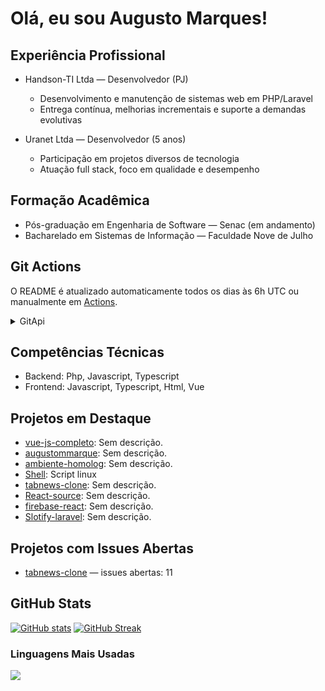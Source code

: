 # Olá, eu sou Augusto Marques!

## Experiência Profissional

- Handson-TI Ltda — Desenvolvedor (PJ)
  - Desenvolvimento e manutenção de sistemas web em PHP/Laravel
  - Entrega contínua, melhorias incrementais e suporte a demandas evolutivas

- Uranet Ltda — Desenvolvedor (5 anos)
  - Participação em projetos diversos de tecnologia
  - Atuação full stack, foco em qualidade e desempenho

## Formação Acadêmica

- Pós-graduação em Engenharia de Software — Senac (em andamento)
- Bacharelado em Sistemas de Informação — Faculdade Nove de Julho

## Git Actions

O README é atualizado automaticamente todos os dias às 6h UTC ou manualmente em [Actions](https://github.com/augustommarques/augustommarques/actions).

<details>
<summary>GitApi</summary>

### Localmente (Desenvolvimento)
```bash
# Instalar (se necessário)
npm install

# Atualizar README sem token (apenas repositórios públicos)
npm run update-readme

# Com token do GitHub (incluindo repositórios privados)
npm run update-readme:auth ghp_seu_token
```

Veja mais detalhes em:
- [update-readme-USAGE.md](update-readme-USAGE.md) - Como usar o script localmente
- [docs/github-profile-guide.md](docs/github-profile-guide.md) - Guia completo para criar perfil profissional no GitHub
- [docs/README-PRODUCTIVITY-DASHBOARD.md](docs/README-PRODUCTIVITY-DASHBOARD.md) - 📊 Template de Dashboard de Produtividade

</details>

## Competências Técnicas

<!-- SKILLS:START -->
- Backend: Php, Javascript, Typescript
- Frontend: Javascript, Typescript, Html, Vue
<!-- SKILLS:END -->

## Projetos em Destaque

<!-- PROJECTS:START -->
- [vue-js-completo](https://github.com/augustommarques/vue-js-completo): Sem descrição.
- [augustommarque](https://github.com/augustommarques/augustommarque): Sem descrição.
- [ambiente-homolog](https://github.com/augustommarques/ambiente-homolog): Sem descrição.
- [Shell](https://github.com/augustommarques/Shell): Script linux
- [tabnews-clone](https://github.com/augustommarques/tabnews-clone): Sem descrição.
- [React-source](https://github.com/augustommarques/React-source): Sem descrição.
- [firebase-react](https://github.com/augustommarques/firebase-react): Sem descrição.
- [Slotify-laravel](https://github.com/augustommarques/Slotify-laravel): Sem descrição.
<!-- PROJECTS:END -->

## Projetos com Issues Abertas
<!-- ISSUES_OPEN:START -->
- [tabnews-clone](https://github.com/augustommarques/tabnews-clone) — issues abertas: 11
<!-- ISSUES_OPEN:END -->

## GitHub Stats

[![GitHub stats](https://github-readme-stats.vercel.app/api?username=augustommarques&theme=dracula&locale=pt-br&include_all_commits=true&count_private=true&hide_border=true)](https://github.com/augustommarques)
[![GitHub Streak](https://github-readme-streak-stats.herokuapp.com/?user=augustommarques&theme=dracula&locale=pt_BR&count_private=true&hide_border=true)](https://github.com/augustommarques)

### Linguagens Mais Usadas

<div align="left">
  <a href="https://github.com/augustommarques">
    <img src="https://github-readme-stats.vercel.app/api/top-langs/?username=augustommarques&layout=donut&theme=dracula&locale=pt-br" />
  </a>
</div>
